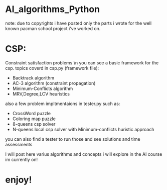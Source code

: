 # AI_algorithms_Python

note:
due to copyrights i have posted only the parts i wrote for the well known pacman school project i've worked on.

# CSP:
Constraint satisfaction problems \n
you can see a basic framework for the csp.
topics coverd in csp.py (framework file):
- Backtrack algorithm
- AC-3 algorithm (constraint propagation)
- Minimum-Conflicts algorithm
- MRV,Degree,LCV heuristics

also a few problem impltmentaions in tester.py such as:
- CrossWord puzzle
- Coloring map puzzle
- 8-queens csp solver
- N-queens local csp solver with Minimum-conflicts huristic approach

you can also find a tester to run those and see solutions and time assessments

I will post here varius algorithms and concepts i will explore in the AI course im currently on!

# enjoy!
